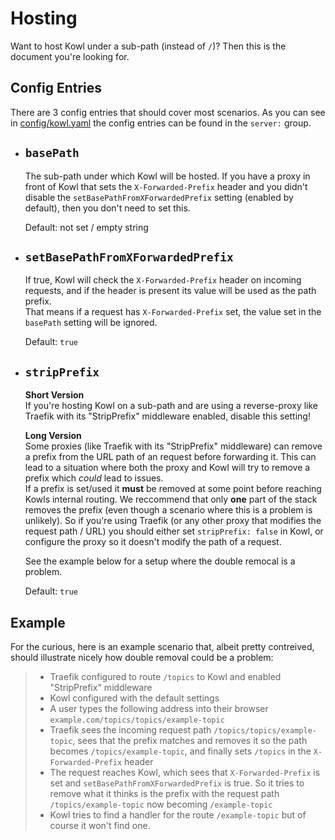 # Hosting

Want to host Kowl under a sub-path (instead of `/`)? Then this is the document you're looking for.

## Config Entries

There are 3 config entries that should cover most scenarios.
As you can see in [config/kowl.yaml](./kowl.yaml) the config entries can be found in the `server:` group.

- `basePath`
    ---
    The sub-path under which Kowl will be hosted.
    If you have a proxy in front of Kowl that sets the `X-Forwarded-Prefix` header and you didn't disable the `setBasePathFromXForwardedPrefix` setting (enabled by default), then you don't need to set this.

    Default: not set / empty string

- `setBasePathFromXForwardedPrefix`  
    ---
    If true, Kowl will check the `X-Forwarded-Prefix` header on incoming requests, and if the header is present its value will be used as the path prefix.  
    That means if a request has `X-Forwarded-Prefix` set, the value set in the `basePath` setting will be ignored.

    Default: `true`

- `stripPrefix`  
    ---
    **Short Version**  
    If you're hosting Kowl on a sub-path and are using a reverse-proxy like Traefik with its "StripPrefix" middleware enabled, disable this setting!

    **Long Version**  
    Some proxies (like Traefik with its "StripPrefix" middleware) can remove a prefix from the URL path of an request before forwarding it. This can lead to a situation where both the proxy and Kowl will try to remove a prefix which *could* lead to issues.  
    If a prefix is set/used it **must** be removed at some point before reaching Kowls internal routing. We reccommend that only **one** part of the stack removes the prefix (even though a scenario where this is a problem is unlikely).
    So if you're using Traefik (or any other proxy that modifies the request path / URL) you should either set `stripPrefix: false` in Kowl, or configure the proxy so it doesn't modify the path of a request.

    See the example below for a setup where the double remocal is a problem.
  

    Default: `true`

## Example
For the curious, here is an example scenario that, albeit pretty contreived, should illustrate nicely how double removal could be a problem:

> - Traefik configured to route `/topics` to Kowl and enabled "StripPrefix" middleware
> - Kowl configured with the default settings
> - A user types the following address into their browser `example.com/topics/topics/example-topic`
> - Traefik sees the incoming request path `/topics/topics/example-topic`, sees that the prefix matches and removes it so the path becomes `/topics/example-topic`, and finally sets `/topics` in the `X-Forwarded-Prefix` header
> - The request reaches Kowl, which sees that `X-Forwarded-Prefix` is set and `setBasePathFromXForwardedPrefix` is true. So it tries to remove what it thinks is the prefix with the request path `/topics/example-topic` now becoming `/example-topic`
> - Kowl tries to find a handler for the route `/example-topic` but of course it won't find one.
